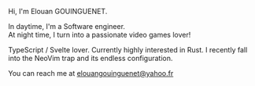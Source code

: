 Hi, I'm Elouan GOUINGUENET.

In daytime, I'm a Software engineer.<br/>
At night time, I turn into a passionate video games lover!

TypeScript / Svelte lover. Currently highly interested in Rust.
I recently fall into the NeoVim trap and its endless configuration.

You can reach me at elouangouinguenet@yahoo.fr
